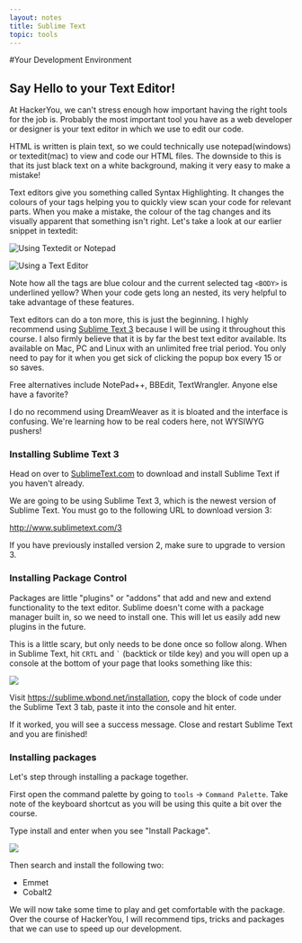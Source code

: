 ```yaml
---
layout: notes
title: Sublime Text 
topic: tools
---
```


#Your Development Environment

## Say Hello to your Text Editor!
At HackerYou, we can't stress enough how important having the right tools for the job is. Probably the most important tool you have as a web developer or designer is your text editor in which we use to edit our code.

HTML is written is plain text, so we could technically use notepad(windows) or textedit(mac) to view and code our HTML files. The downside to this is that its just black text on a white background, making it very easy to make a mistake!

Text editors give you something called Syntax Highlighting. It changes the colours of your tags helping you to quickly view scan your code for relevant parts. When you make a mistake, the colour of the tag changes and its visually apparent that something isn't right. Let's take a look at our earlier snippet in textedit:

![Using Textedit or Notepad](http://wes.io/IJBn/Screen%20Shot%202012-07-24%20at%203.11.49%20PM.png)


![Using a Text Editor](http://wes.io/IINV/Screen%20Shot%202012-07-24%20at%203.15.00%20PM.png)

Note how all the tags are blue colour and the current selected tag `<BODY>` is underlined yellow? When your code gets long an nested, its very helpful to take advantage of these features.

Text editors can do a ton more, this is just the beginning. I highly recommend using [Sublime Text 3](http://www.sublimetext.com/3) because I will be using it throughout this course. I also firmly believe that it is by far the best text editor available. Its available on Mac, PC and Linux with an unlimited free trial period. You only need to pay for it when you get sick of clicking the popup box every 15 or so saves. 

Free alternatives include NotePad++, BBEdit, TextWrangler. Anyone else have a favorite?

I do no recommend using DreamWeaver as it is bloated and the interface is confusing. We're learning how to be real coders here, not WYSIWYG pushers!

### Installing Sublime Text 3
Head on over to [SublimeText.com](http://www.sublimetext.com/3) to download and install Sublime Text if you haven't already.

We are going to be using Sublime Text 3, which is the newest version of Sublime Text. You must go to the following URL to download version 3:

<http://www.sublimetext.com/3>

If you have previously installed version 2, make sure to upgrade to version 3. 

### Installing Package Control
Packages are little "plugins" or "addons" that add and new and extend functionality to the text editor. Sublime doesn't come with a package manager built in, so we need to install one. This will let us easily add new plugins in the future.

This is a little scary, but only needs to be done once so follow along. When in Sublime Text, hit `CRTL` and <code>`</code> (backtick or tilde key) and you will open up a console at the bottom of your page that looks something like this:

![](http://wes.io/Ne1S/content)

Visit <https://sublime.wbond.net/installation>, copy the block of code under the Sublime Text 3 tab, paste it into the console and hit enter.

If it worked, you will see a success message. Close and restart Sublime Text and you are finished!

### Installing packages
Let's step through installing a package together. 

First open the command palette by going to `tools` → `Command Palette`. Take note of the keyboard shortcut as you will be using this quite a bit over the course.

Type install and enter when you see "Install Package".

![](http://wes.io/Nebk/content)

Then search and install the following two:

* Emmet
* Cobalt2

We will now take some time to play and get comfortable with the package. Over the course of HackerYou, I will recommend tips, tricks and packages that we can use to speed up our development.
